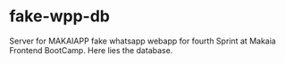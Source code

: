 # fake-wpp-db
Server for MAKAIAPP fake whatsapp webapp for fourth Sprint at Makaia Frontend BootCamp. Here lies the database.
